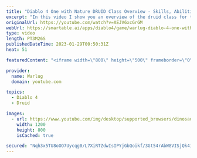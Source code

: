 ```yaml
---
title: "Diablo 4 One with Nature DRUID Class Overview - Skills, Abilities, New Mechanics! (More INFO)!"
excerpt: "In this video I show you an overview of the druid class for the upcoming open world ARPG, Diablo 4. We go over skills, abilites, ..."
originalUrl: https://youtube.com/watch?v=AEJV6xcGrGM
webUrl: https://smartable.ai/apps/diablo4/game/warlug-diablo-4-one-with-nature-druid-class-overview-skills-abilities-new-mechanics-more-info/
type: video
length: PT3M26S
publishedDateTime: 2023-01-29T00:50:31Z
heat: 51

featuredContent: "<iframe width=\"800\" height=\"500\" frameborder=\"0\" src=\"https://www.youtube.com/embed/AEJV6xcGrGM\" allow=\"accelerometer; autoplay; encrypted-media; gyroscope; picture-in-picture\" allowfullscreen></iframe>"

provider:
  name: Warlug
  domain: youtube.com

topics:
  - Diablo 4
  - Druid

images:
  - url: https://www.youtube.com/img/desktop/supported_browsers/dinosaur.png
    width: 1200
    height: 800
    isCached: true

secured: "Nqh3x5TU8oOO7Uycqg0/L7XiRTZdwIsIPYjGbQoikf/3Gt54rAbW8VISjQk4i3EmOUV+t5IswvzpHVWifqvEK+RG08sCBoa+2dgTnYUgGyqYH5RZjnZ3kLa09bN4pyy3BnSmjitQztp7cVPa9yOUaZeqk/YGE2o1JXSMB9jVv2TvNbK1uTxKHfr4K/nIlcsiK5WGialLeRlEyVNbgCUH7pPk6Js73ZhedpgFYUt9SI9ffDbLW2s+36F3k290fcIabqFOwNF7ODNQLtHYxaqEPWL9Bf1qqYNO5Sqvk7e2/pBHrYRYsUuIh7QS99VPiQJI3l8mwJdUMJjcWm/lxSacLlNwmdtR/OD2opg1W8WjblR9tqQdRe07gHaRyKafygb0zL420ba0ViJGypDvqrTcw5HBc7z1zVguSPXu+AaSsBg=;ZUIXWfJlYSIJZwHeyO2/Cg=="
---
```


